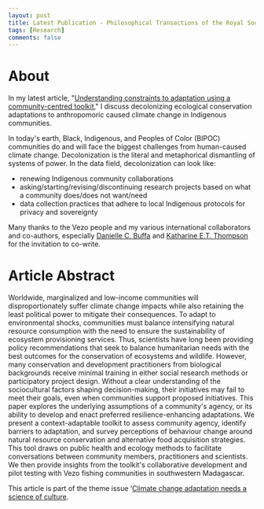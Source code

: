 ```yaml
---
layout: post
title: Latest Publication - Philosophical Transactions of the Royal Society B
tags: [Research]
comments: false
---
```


# About
In my latest article, "[Understanding constraints to adaptation using a community-centred toolkit](https://doi.org/10.1098/rstb.2022.0391)," I discuss decolonizing ecological conservation adaptations to anthropomoric caused climate change in Indigenous communities. 

In today's earth, Black, Indigenous, and Peoples of Color (BIPOC) communities do and will face the biggest challenges from human-caused climate change. Decolonization is the literal and metaphorical dismantling of systems of power. In the data field, decolonization can look like: 
- renewing Indigenous community collaborations
- asking/starting/revising/discontinuing research projects based on what a community does/does not want/need
- data collection practices that adhere to local Indigenous protocols for privacy and sovereignty

Many thanks to the Vezo people and my various international collaborators and co-authors, especially [Danielle C. Buffa](https://orcid.org/0000-0002-9478-8470) and [Katharine E.T. Thompson](https://orcid.org/0000-0002-5892-536X) for the invitation to co-write. 

# Article Abstract
Worldwide, marginalized and low-income communities will disproportionately suffer climate change impacts while also retaining the least political power to mitigate their consequences. To adapt to environmental shocks, communities must balance intensifying natural resource consumption with the need to ensure the sustainability of ecosystem provisioning services. Thus, scientists have long been providing policy recommendations that seek to balance humanitarian needs with the best outcomes for the conservation of ecosystems and wildlife. However, many conservation and development practitioners from biological backgrounds receive minimal training in either social research methods or participatory project design. Without a clear understanding of the sociocultural factors shaping decision-making, their initiatives may fail to meet their goals, even when communities support proposed initiatives. This paper explores the underlying assumptions of a community's agency, or its ability to develop and enact preferred resilience-enhancing adaptations. We present a context-adaptable toolkit to assess community agency, identify barriers to adaptation, and survey perceptions of behaviour change around natural resource conservation and alternative food acquisition strategies. This tool draws on public health and ecology methods to facilitate conversations between community members, practitioners and scientists. We then provide insights from the toolkit's collaborative development and pilot testing with Vezo fishing communities in southwestern Madagascar.

This article is part of the theme issue ‘[Climate change adaptation needs a science of culture](https://royalsocietypublishing.org/toc/rstb/2023/378/1889).
